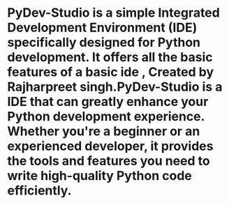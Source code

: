# PyDev-Studio is a simple Integrated Development Environment (IDE) specifically designed for Python development. It offers all the basic features of a basic ide , Created by Rajharpreet singh.PyDev-Studio is  a IDE that can greatly enhance your Python development experience. Whether you're a beginner or an experienced developer, it provides the tools and features you need to write high-quality Python code efficiently.

